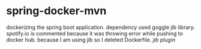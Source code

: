 # spring-docker-mvn
dockerizing the spring boot application.
dependency used goggle jib library.
spotify.io is commented because it was throwing error while pushing to docker hub.
because I am using jib so I deleted Dockerfile.
*jib plugin*
